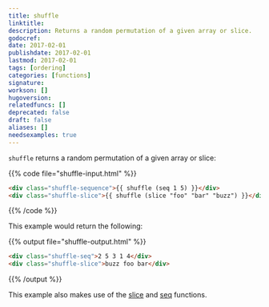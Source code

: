 ```yaml
---
title: shuffle
linktitle:
description: Returns a random permutation of a given array or slice.
godocref:
date: 2017-02-01
publishdate: 2017-02-01
lastmod: 2017-02-01
tags: [ordering]
categories: [functions]
signature:
workson: []
hugoversion:
relatedfuncs: []
deprecated: false
draft: false
aliases: []
needsexamples: true
---
```


`shuffle` returns a random permutation of a given array or slice:

{{% code file="shuffle-input.html" %}}
```html
<div class="shuffle-sequence">{{ shuffle (seq 1 5) }}</div>
<div class="shuffle-slice">{{ shuffle (slice "foo" "bar" "buzz") }}</div>
```
{{% /code %}}

This example would return the following:

{{% output file="shuffle-output.html" %}}
```html
<div class="shuffle-seq">2 5 3 1 4</div>
<div class="shuffle-slice">buzz foo bar</div>
```
{{% /output %}}

This example also makes use of the [slice](/functions/slice/) and [seq](/functions/seq/) functions.
